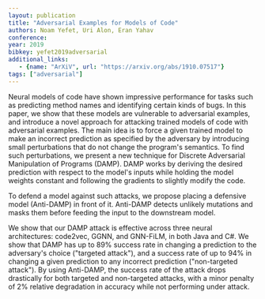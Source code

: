 ```yaml
---
layout: publication
title: "Adversarial Examples for Models of Code"
authors: Noam Yefet, Uri Alon, Eran Yahav
conference:
year: 2019
bibkey: yefet2019adversarial
additional_links:
   - {name: "ArXiV", url: "https://arxiv.org/abs/1910.07517"}
tags: ["adversarial"]
---
```

Neural models of code have shown impressive performance for tasks such as predicting method names and identifying certain kinds of bugs. In this paper, we show that these models are vulnerable to adversarial examples, and introduce a novel approach for attacking trained models of code with adversarial examples. The main idea is to force a given trained model to make an incorrect prediction as specified by the adversary by introducing small perturbations that do not change the program's semantics. To find such perturbations, we present a new technique for Discrete Adversarial Manipulation of Programs (DAMP). DAMP works by deriving the desired prediction with respect to the model's inputs while holding the model weights constant and following the gradients to slightly modify the code.

To defend a model against such attacks, we propose placing a defensive model (Anti-DAMP) in front of it. Anti-DAMP detects unlikely mutations and masks them before feeding the input to the downstream model.

We show that our DAMP attack is effective across three neural architectures: code2vec, GGNN, and GNN-FiLM, in both Java and C#. We show that DAMP has up to 89% success rate in changing a prediction to the adversary's choice ("targeted attack"), and a success rate of up to 94% in changing a given prediction to any incorrect prediction ("non-targeted attack"). By using Anti-DAMP, the success rate of the attack drops drastically for both targeted and non-targeted attacks, with a minor penalty of 2% relative degradation in accuracy while not performing under attack. 
